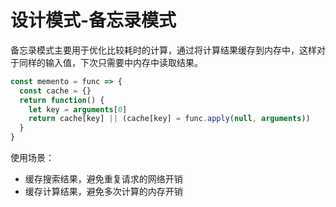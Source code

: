 # 设计模式-备忘录模式

备忘录模式主要用于优化比较耗时的计算，通过将计算结果缓存到内存中，这样对于同样的输入值，下次只需要中内存中读取结果。

```js
const memento = func => {
  const cache = {}
  return function() {
    let key = arguments[0]
    return cache[key] || (cache[key] = func.apply(null, arguments))
  }
}
```

使用场景：
- 缓存搜索结果，避免重复请求的网络开销
- 缓存计算结果，避免多次计算的内存开销
